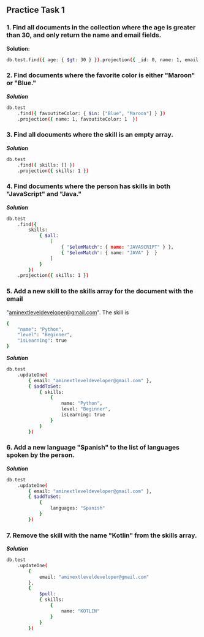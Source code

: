 ## Practice Task 1

### 1. Find all documents in the collection where the age is greater than 30, and only return the name and email fields.
**Solution:**
```bash
db.test.find({ age: { $gt: 30 } }).projection({ _id: 0, name: 1, email: 1, age: 1 })
```

### 2. Find documents where the favorite color is either "Maroon" or "Blue."
***Solution***
```bash
db.test
    .find({ favoutiteColor: { $in: ["Blue", "Maroon"] } })
    .projection({ name: 1, favoutiteColor: 1  })
```
### 3. Find all documents where the skill is an empty array.
***Solution***
```bash
db.test
    .find({ skills: [] })
    .projection({ skills: 1 })
```
### 4. Find documents where the person has skills in both "JavaScript" and "Java."
***Solution***
```bash 
db.test
    .find({ 
        skills: 
            { $all: 
                [
                    { "$elemMatch": { name: "JAVASCRIPT" } }, 
                    { "$elemMatch": { name: "JAVA" }  }
                ] 
            } 
        })
    .projection({ skills: 1 })

```
### 5. Add a new skill to the skills array for the document with the email
"aminextleveldeveloper@gmail.com". The skill is
```bash
{
    "name": "Python",
    "level": "Beginner",
    "isLearning": true
}
```
***Solution***
```Bash 
db.test
    .updateOne( 
        { email: "aminextleveldeveloper@gmail.com" }, 
        { $addToSet: 
            { skills: 
                { 
                    name: "Python", 
                    level: "Beginner", 
                    isLearning: true 
                } 
            } 
        })
```
###  6. Add a new language "Spanish" to the list of languages spoken by the person.
***Solution***
```bash 
db.test
    .updateOne( 
        { email: "aminextleveldeveloper@gmail.com" }, 
        { $addToSet: 
            { 
                languages: "Spanish" 
            } 
        })

```
### 7. Remove the skill with the name "Kotlin" from the skills array.
***Solution***
```bash
db.test
    .updateOne( 
        { 
            email: "aminextleveldeveloper@gmail.com" 
        }, 
        { 
            $pull: 
            { skills: 
                { 
                    name: "KOTLIN"
                } 
            } 
        })
```